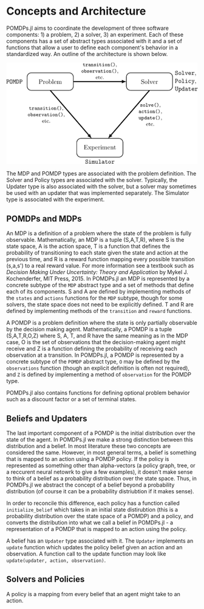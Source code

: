 # Concepts and Architecture

POMDPs.jl aims to coordinate the development of three software components: 1) a problem, 2) a solver, 3) an experiment.
Each of these components has a set of abstract types associated with it and a set of functions that allow a user to define each component's behavior in a standardized way.
An outline of the architecture is shown below.

![concepts](figures/concepts.png)

The MDP and POMDP types are associated with the problem definition.
The Solver and Policy types are associated with the solver.
Typically, the Updater type is also associated with the solver, but a solver may sometimes be used with an updater that was implemented separately.
The Simulator type is associated with the experiment. 

## POMDPs and MDPs

An MDP is a definition of a problem where the state of the problem is fully observable.
Mathematically, an MDP is a tuple (S,A,T,R), where S is the state space, A is the action space, T is a function that defines the probability of transitioning to each state given the state and action at the previous time, and R is a reward function mapping every possible transition (s,a,s') to a real reward value.
For more information see a textbook such as *Decision Making Under Uncertainty: Theory and Application* by Mykel J. Kochenderfer, MIT Press, 2015.
In POMDPs.jl an MDP is represented by a concrete subtype of the `MDP` abstract type and a set of methods that define each of its components.
S and A are defined by implementing methods of the `states` and `actions` functions for the `MDP` subtype, though for some solvers, the state space does not need to be explicitly defined.
T and R are defined by implementing methods of the `transition` and `reward` functions. 

A POMDP is a problem definition where the state is only partially observable by the decision making agent.
Mathematically, a POMDP is a tuple (S,A,T,R,O,Z) where S, A, T, and R have the same meaning as in the MDP case, O is the set of observations that the decision-making agent might receive and Z is a function defining the probability of receiving each observation at a transition.
In POMDPs.jl, a POMDP is represented by a concrete subtype of the `POMDP` abstract type, `O` may be defined by the `observations` function (though an explicit definition is often not required), and `Z` is defined by implementing a method of `observation` for the POMDP type.

POMDPs.jl also contains functions for defining optional problem behavior such as a discount factor or a set of terminal states.

## Beliefs and Updaters

The last important component of a POMDP is the initial distribution over the state of the agent. In POMDPs.jl we make a strong distinction
between this distribution and a belief. In most literature these two concepts are considered the same. However, in
most general terms, a belief is something that is mapped to an action using a POMDP policy. If the policy is represented
as something other than alpha-vectors (a policy graph, tree, or a reccurent neural netowrk to give a few examples), it
doesn't make sense to think of a belief as a probability distribution over the state space. Thus, in POMDPs.jl we
abstract the concept of a belief beyond a probability distribution (of course it can be a probability distriubtion if it
makes sense). 

In order to reconcile this difference, each policy has a function called ```initialize_belief``` which takes in an
initial state distirubtion (this is a probability distribution over the state space of a POMDP) and a policy, and converts the
distribution into what we call a belief in POMDPs.jl - a representation of a POMDP that is mapped to an action using the
policy. 

A belief has an ```Updater``` type associated with it. The ```Updater``` implements an ```update``` function which
updates the policy belief given an action and an observation. A function call to the update function may look like
```update(updater, action, observation)```.





## Solvers and Policies

A policy is a mapping from every belief that an agent might take to an action.



